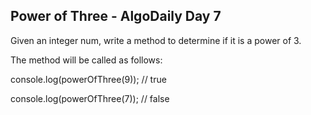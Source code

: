 ## Power of Three - AlgoDaily Day 7

Given an integer num, write a method to determine if it is a power of 3.

The method will be called as follows:

console.log(powerOfThree(9));
// true

console.log(powerOfThree(7));
// false
